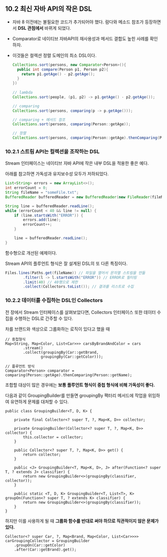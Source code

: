 ## 10.2 최신 자바 API의 작은 DSL

- 자바 8 이전에는 불필요한 코드가 추가되어야 했다. 람다와 메소드 참조가 등장하면서 **DSL 관점에서** 바뀌게 되었다.

- Comparator로 네이티브 자바API의 재사용성과 메서드 결합도 높힌 사례를 확인하자.

- 이것들은 컬렉션 정렬 도메인의 최소 DSL이다.

  ```java
  Collections.sort(persons, new Comparator<Person>(){
    public int compare(Person p1, Person p2){
      return p1.getAge() - p2.getAge();
    }
  })
    
  // lambda
  Collections.sort(people, (p1, p2) -> p1.getAge() - p2.getAge());
  
  // comparing
  Collections.sort(persons, comparing(p -> p.getAge()));
  
  // comparing + 메서드 참조
  Collections.sort(persons, comparing(Person::getAge));
  
  // 정렬
  Collections.sort(persons, comparing(Person::getAge).thenComparing(Person::getName));
  ```

### 10.2.1 스트림 API는 컬렉션을 조작하는 DSL

Stream 인터페이스는 네이티브 자바 API에 작은 내부 DSL을 적용한 좋은 예다.

아래를 참고하면 가독성과 유지보수성 모두가 저하되었다.

```java
List<String> errors = new ArrayList<>();
int errorCount = 0;
String fileName = "someFile.txt";
BufferedReader bufferedReader = new BufferedReader(new FileReader(fileName));

String line = bufferedReader.readLine();
while (errorCount < 40 && line != null) {
    if (line.startsWith("ERROR")) {
        errors.add(line);
        errorCount++;
    }

    line = bufferedReader.readLine();
}
```

함수형으로 개선된 예제이다.

Stream API의 플루언트 형식은 잘 설계된 DSL의 또 다른 특징이다.

```java
Files.lines(Paths.get(fileName)) // 파일을 열어서 문자열 스트림을 만듦
        .filter(l -> l.startsWith("ERROR")) // ERROR로 필터링
        .limit(40) // 40행으로 제한
        .collect(Collectors.toList()); // 결과를 리스트로 수집
```

### 10.2.2 데이터를 수집하는 DSL인 Collectors

전 장에서 Stream 인터페이스를 살펴보았다면, Collectors 인터페이스 또한 데이터 수집을 수행하는 DSL로 간주할 수 있다.

차를 브랜드와 색상으로 그룹화하는 로직이 있다고 했을 때

```
// 중첩형식
Map<String, Map<Color, List<Car>>> carsByBrandAndColor = cars
        .stream()
        .collect(groupingBy(Car::getBrand,
                groupingBy(Car::getColor)));
                
// 플루언트 방식
Comparator<Person> comparator = comparing(Person::getAge).thenComparing(Person::getName);
```

조합할 대상이 많은 경우에는 **보통 플루언트 형식이 중첩 형식에 비해 가독성이 좋다.**

다음과 같이 GroupingBuilder를 만들면 groupingBy 팩터리 메서드에 작업을 위임하여 유연하게 문제를 대처할 수 있다.

```
public class GroupingBuilder<T, D, K> {

    private final Collector<? super T, ?, Map<K, D>> collector;

    private GroupingBuilder(Collector<? super T, ?, Map<K, D>> collector) {
        this.collector = collector;
    }

    public Collector<? super T, ?, Map<K, D>> get() {
        return collector;
    }
    
    public <J> GroupingBuilder<T, Map<K, D>, J> after(Function<? super T, ? extends J> classifier) {
        return new GroupingBuilder<>(groupingBy(classifier, collector));
    }
    
    public static <T, D, K> GroupingBuilder<T, List<T>, K> groupOn(Function<? super T, ? extends K> classifier) {
        return new GroupingBuilder<>(groupingBy(classifier));
    }
}
```

하지만 이를 사용하게 될 때 **그룹화 함수를 반대로 써야 하므로 직관적이지 않은 문제가 있다.**

```
Collector<? super Car, ?, Map<Brand, Map<Color, List<Car>>>> carGroupingCollector = GroupingBuilder
    .groupOn(Car::getColor)
    .after(Car::getBrand).get();
```

 


